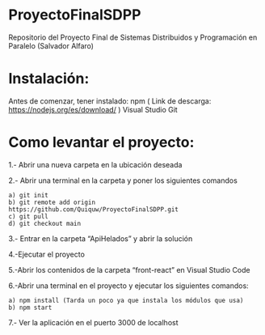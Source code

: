 # ProyectoFinalSDPP
Repositorio del Proyecto Final de Sistemas Distribuidos y Programación en Paralelo (Salvador Alfaro)

# Instalación:

Antes de comenzar, tener instalado:
npm ( Link de descarga: https://nodejs.org/es/download/ )
Visual Studio
Git

# Como levantar el proyecto:
1.- Abrir una nueva carpeta en la ubicación deseada

2.- Abrir una terminal en la carpeta y poner los siguientes comandos

    a) git init
    b) git remote add origin https://github.com/Quiquw/ProyectoFinalSDPP.git
    c) git pull
    d) git checkout main
    
3.- Entrar en  la carpeta “ApiHelados” y abrir la solución

4.-Ejecutar el proyecto

5.-Abrir los contenidos de la carpeta “front-react” en Visual Studio Code

6.-Abrir una terminal en el proyecto y ejecutar los siguientes comandos:

    a) npm install (Tarda un poco ya que instala los módulos que usa)
    b) npm start
    
7.- Ver la aplicación en el puerto 3000 de localhost

